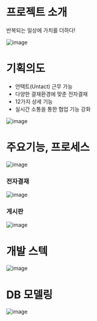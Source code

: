 # 프로젝트 소개
반복되는 일상에 가치를 더하다!

![image](https://github.com/hstar0124/group-whale/assets/57317290/e08b07f7-3f4f-41b7-9940-0f585fbb39f1)

# 기획의도

- 언택트(Untact) 근무 가능
- 다양한 결재환경에 맞춘 전자결재
- 12가지 상세 기능
- 실시간 소통을 통한 협업 기능 강화

![image](https://github.com/hstar0124/group-whale/assets/57317290/50a39aea-0910-45bd-b208-824645e3682f)

# 주요기능, 프로세스

![image](https://github.com/hstar0124/group-whale/assets/57317290/712b711c-9912-4394-9ff9-e041b1ea8cc4)

### 전자결재

![image](https://github.com/hstar0124/group-whale/assets/57317290/9f469465-6453-425c-8115-95d1a2c83bf8)

### 게시판

![image](https://github.com/hstar0124/group-whale/assets/57317290/aa47ba50-bed5-4d91-ad31-6eebdc5487a0)

# 개발 스텍

![image](https://github.com/hstar0124/group-whale/assets/57317290/3fd285fe-c04a-4324-bee8-d96931feb7b2)

# DB 모델링

![image](https://github.com/hstar0124/group-whale/assets/57317290/7688444c-8e1d-4bd4-be35-2e12da145562)
